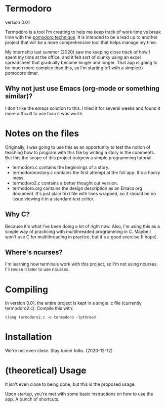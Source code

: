 # Termodoro
version 0.01

Termodoro is a tool I'm creating to help me keep track of work time vs break
time with the [pomodoro
technique](https://en.wikipedia.org/wiki/Pomodoro_Technique). It is
intended to be a lead up to another project that will be a more
comprehensive tool that helps manage my time.

My internship last summer (2020) saw me keeping close track of how I spent
my time at the office, and it felt sort of clunky using an excel
spreadsheet that gradually became longer and longer. That app is going to
be much more complex than this, so I'm starting off with a simple(r)
pomodoro timer.

## Why not just use Emacs (org-mode or something similar)?

I don't like the emacs solution to this. I tried it for several weeks and
found it more difficult to use than it was worth.


# Notes on the files

Originally, I was going to use this as an opportunity to test the notion of
teaching how to program with this file by writing a story in the comments.
But this the scope of this project outgrew a simple programming tutorial.

- termodoro.c contains the beginnings of a story.
- termodoronostory.c contains the first attempt at the full app. It's a
  hacky mess.
- termodoro2.c contains a better thought out version. 
- termodoro.org contains the design description as an Emacs org document.
  It's just plain text file with lines wrapped, so it should be no issue
  viewing it in a standard text editor.


## Why C?

Because it's what I've been doing a lot of right now. Also, I'm using this
as a simple way of practicing with multithreaded programming in C. Maybe I
won't use C for multithreading in practice, but it's a good exercise (I
hope).


## Where's ncurses?

I'm learning how terminals work with this project, so I'm not using
ncurses. I'll revise it later to use ncurses.


# Compiling

In version 0.01, the entire project is kept in a single .c file (currently
termodoro2.c). Compile this with:

```clang termodoro2.c -o termodoro -lpthread```

# Installation

We're not even close. Stay tuned folks. (2020-12-12)

# (theoretical) Usage

It isn't even close to being done, but this is the proposed usage.

Upon startup, you're met with some basic instructions on how to use the
app. A bunch of shortcuts.

